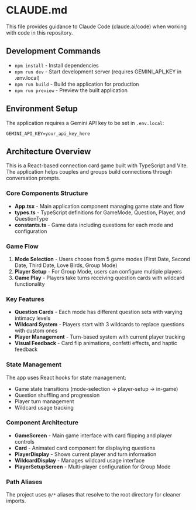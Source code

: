 # CLAUDE.md

This file provides guidance to Claude Code (claude.ai/code) when working with code in this repository.

## Development Commands

- `npm install` - Install dependencies
- `npm run dev` - Start development server (requires GEMINI_API_KEY in .env.local)
- `npm run build` - Build the application for production
- `npm run preview` - Preview the built application

## Environment Setup

The application requires a Gemini API key to be set in `.env.local`:
```
GEMINI_API_KEY=your_api_key_here
```

## Architecture Overview

This is a React-based connection card game built with TypeScript and Vite. The application helps couples and groups build connections through conversation prompts.

### Core Components Structure

- **App.tsx** - Main application component managing game state and flow
- **types.ts** - TypeScript definitions for GameMode, Question, Player, and QuestionType
- **constants.ts** - Game data including questions for each mode and configuration

### Game Flow

1. **Mode Selection** - Users choose from 5 game modes (First Date, Second Date, Third Date, Love Birds, Group Mode)
2. **Player Setup** - For Group Mode, users can configure multiple players
3. **Game Play** - Players take turns receiving question cards with wildcard functionality

### Key Features

- **Question Cards** - Each mode has different question sets with varying intimacy levels
- **Wildcard System** - Players start with 3 wildcards to replace questions with custom ones
- **Player Management** - Turn-based system with current player tracking
- **Visual Feedback** - Card flip animations, confetti effects, and haptic feedback

### State Management

The app uses React hooks for state management:
- Game state transitions (mode-selection → player-setup → in-game)
- Question shuffling and progression
- Player turn management
- Wildcard usage tracking

### Component Architecture

- **GameScreen** - Main game interface with card flipping and player controls
- **Card** - Animated card component for displaying questions
- **PlayerDisplay** - Shows current player and turn information
- **WildcardDisplay** - Manages wildcard usage interface
- **PlayerSetupScreen** - Multi-player configuration for Group Mode

### Path Aliases

The project uses `@/*` aliases that resolve to the root directory for cleaner imports.